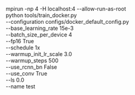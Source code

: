 mpirun -np 4 -H localhost:4 --allow-run-as-root \
    python tools/train_docker.py \
    --configuration configs/docker_default_config.py \
    --base_learning_rate 15e-3 \
    --batch_size_per_device 4 \
    --fp16 True \
    --schedule 1x \
    --warmup_init_lr_scale 3.0 \
    --warmup_steps 500 \
    --use_rcnn_bn False \
    --use_conv True \
    --ls 0.0 \
    --name test
    